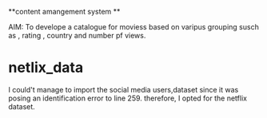 **content amangement system
**

AIM: To develope a catalogue for moviess based on varipus grouping susch as , rating , country and number pf views. 



# netlix_data

 I could't manage to import the social media users,dataset since it was posing an identification error to line 259. 
 therefore, I opted for the netflix dataset. 
